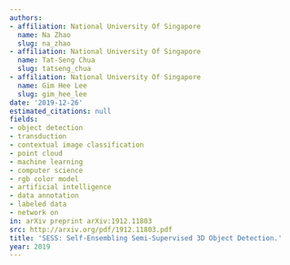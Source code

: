 ```yaml
---
authors:
- affiliation: National University Of Singapore
  name: Na Zhao
  slug: na_zhao
- affiliation: National University Of Singapore
  name: Tat-Seng Chua
  slug: tatseng_chua
- affiliation: National University Of Singapore
  name: Gim Hee Lee
  slug: gim_hee_lee
date: '2019-12-26'
estimated_citations: null
fields:
- object detection
- transduction
- contextual image classification
- point cloud
- machine learning
- computer science
- rgb color model
- artificial intelligence
- data annotation
- labeled data
- network on
in: arXiv preprint arXiv:1912.11803
src: http://arxiv.org/pdf/1912.11803.pdf
title: 'SESS: Self-Ensembling Semi-Supervised 3D Object Detection.'
year: 2019
---
```

